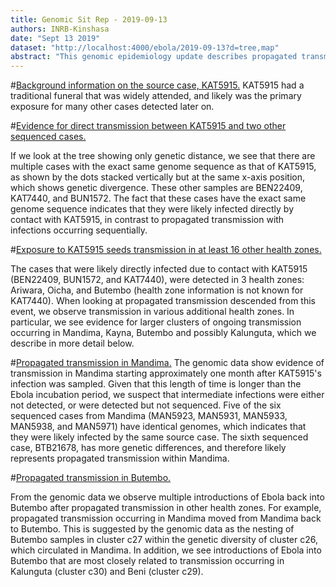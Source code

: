 ```yaml
---
title: Genomic Sit Rep - 2019-09-13
authors: INRB-Kinshasa
date: "Sept 13 2019"
dataset: "http://localhost:4000/ebola/2019-09-13?d=tree,map"
abstract: "This genomic epidemiology update describes propagated transmission that occurred likely due to contact with KAT5915. This update also provides information about newly sequenced samples, sequenced on Sept 6 2019."
---
```


#[Background information on the source case, KAT5915.](http://localhost:4000/ebola/2019-09-13?clade=c25&s=lab-KAT5915&d=tree)
KAT5915 had a traditional funeral that was widely attended, and likely was the primary exposure for many other cases detected later on.

#[Evidence for direct transmission between KAT5915 and two other sequenced cases.](http://localhost:4000/ebola/2019-09-13?clade=c25&dmax=2019-07-10&m=div&d=tree)

If we look at the tree showing only genetic distance, we see that there are multiple cases with the exact same genome sequence as that of KAT5915, as shown by the dots stacked vertically but at the same x-axis position, which shows genetic divergence. These other samples are BEN22409, KAT7440, and BUN1572. The fact that these cases have the exact same genome sequence indicates that they were likely infected directly by contact with KAT5915, in contrast to propagated transmission with infections occurring sequentially.

#[Exposure to KAT5915 seeds transmission in at least 16 other health zones.](http://localhost:4000/ebola/2019-09-13?clade=c25&d=tree)

The cases that were likely directly infected due to contact with KAT5915 (BEN22409, BUN1572, and KAT7440), were detected in 3 health zones: Ariwara, Oicha, and Butembo (health zone information is not known for KAT7440). When looking at propagated transmission descended from this event, we observe transmission in various additional health zones. In particular, we see evidence for larger clusters of ongoing transmission occurring in Mandima, Kayna, Butembo and possibly Kalunguta, which we describe in more detail below.

#[Propagated transmission in Mandima.](http://localhost:4000/ebola/2019-09-13?clade=c25&f_health_zone=Mandima&d=tree)
The genomic data show evidence of transmission in Mandima starting approximately one month after KAT5915's infection was sampled. Given that this length of time is longer than the Ebola incubation period, we suspect that intermediate infections were either not detected, or were detected but not sequenced. Five of the six sequenced cases from Mandima (MAN5923, MAN5931, MAN5933, MAN5938, and MAN5971) have identical genomes, which indicates that they were likely infected by the same source case. The sixth sequenced case, BTB21678, has more genetic differences, and therefore likely represents propagated transmission within Mandima.  

#[Propagated transmission in Butembo.](http://localhost:4000/ebola/2019-09-13?clade=c25&f_health_zone=Butembo,Mandima&d=tree)

From the genomic data we observe multiple introductions of Ebola back into Butembo after propagated transmission in other health zones. For example, propagated transmission occurring in Mandima moved from Mandima back to Butembo. This is suggested by the genomic data as the nesting of Butembo samples in cluster c27 within the genetic diversity of cluster c26, which circulated in Mandima. In addition, we see introductions of Ebola into Butembo that are most closely related to transmission occurring in Kalunguta (cluster c30) and Beni (cluster c29).
